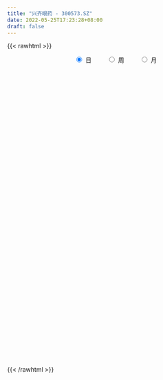 ```yaml
---
title: "兴齐眼药 - 300573.SZ"
date: 2022-05-25T17:23:28+08:00
draft: false
---
```

{{< rawhtml >}}
    <div style="text-align: center">
        <label style="padding: 1rem;"><input style="margin-right: .5rem" type="radio" name="period" value="D" checked onclick="period_change(this)">日</label>
        <label style="padding: 1rem;"><input style="margin-right: .5rem" type="radio" name="period" value="W" onclick="period_change(this)">周</label>
        <label style="padding: 1rem;"><input style="margin-right: .5rem" type="radio" name="period" value="M" onclick="period_change(this)">月</label>
    </div>
    <div id="chart" style="height: 700px;"></div> 
    <script type="text/javascript">
        const D_v = [24236.27,26849.07,19222.3,11832.6,17603.63,15606.09,10898.36,12046.9,22403.45,12842.04,9527.97,12902.16,11701.03,17456.08,10057.36,14083.51,9539.94,14080.31,7106.29,7892.66,10309.89,6923.53,17827.48,10835.24,10870.0,9688.7,13636.0,7462.3,13385.75,7041.08,16048.3,10685.61,77864.27,44869.13,51925.97,23667.52,33792.7,25889.49,15611.88,12376.87,14078.33,11403.47,15135.15,21618.21,17855.98,17865.87,14505.63,18005.35,18573.14,12986.64,15601.62,17447.87,45765.61,33731.65,18417.6,19199.4,24059.88,18354.71,13998.16,12947.06,18499.76,15564.07,19319.22,13930.59,11821.4,9734.16,10215.17,9558.36,8291.63,13686.0,16215.22,12902.04,33359.96,27867.78,57497.3,50341.79,24379.06,62101.17,63443.07,36025.0,32023.15,26478.81,20942.91,17211.67,20702.04,17719.44,19549.94,17263.64,26512.46,45394.05,39859.9,20315.63,25130.56,46871.95,28710.6,28407.5,19774.08,18819.84,37469.69,21418.06,21983.91,26332.9,18741.7,22214.67,13545.11,20740.0,14899.0,13966.18,13735.0,18413.6,13985.51,48710.38,36200.53,27305.65,24943.22,17514.12,16660.05,17025.17,16811.98,14836.22,14366.81,13163.7,11783.34,31603.06,19691.81,15048.67,16517.29,11153.9,20340.32,39379.02,45120.82,44462.03,36437.13,24155.04,16646.17,13270.24,11705.25,40406.78,21405.91,13694.14,14518.03,12812.0,26477.59,14776.96,12359.1,11607.81,11761.29,14373.13,16481.24,12880.01,9538.88,7948.09,6822.19,6610.0,9443.57,20409.26,28360.96,26746.87,15538.72,21953.87,16369.89,15560.55,21391.55,20605.93,14756.44,9783.27,11628.76,11406.44,10953.32,11229.33,13143.25,14769.16,18406.13,18853.75,10097.78,21590.04,16666.03,20007.81,12523.64,10404.41,8739.67,23518.27,14595.94,15841.53,12666.02,11252.46,7526.17,12376.09,9240.0,15121.18,21537.97,23407.02,16081.53,13313.6,14094.78,10900.59,10301.78,16177.13,12980.29,17124.26,15375.06,9359.01,9641.0,12229.13,15654.35,18919.6,11096.02,7005.95,6209.36,11324.12,7755.78,6767.0,7768.0,6495.22,10978.21,15329.02,9018.45,31840.67,15922.22,14375.0,10756.85,11790.03,9935.7,9258.47,11164.8,13774.57,7803.81,18424.37,18717.72,9058.08,10066.83,9981.14,40404.12,42437.09,36724.25,37002.39,30806.62,37658.83,35935.18,25843.54,22847.01,18220.86,24702.17,18083.62,11171.04,16094.6,20327.97,20214.71,18241.77,15333.5]
const D_histogram = [0.0,-0.3927849573,-0.7644677476,-1.0294750558,-0.8382334733,-0.7206399319,-0.6057003456,-0.3256802984,0.2952371754,0.5519738019,0.6203219403,1.1521176834,1.6284072649,1.3169670181,0.9980128248,1.2600838127,1.4355428538,1.3811147469,1.3251207506,1.061125208,0.7841864108,0.2865251313,-0.854708566,-1.3416027334,-1.4380341333,-0.9246576303,-0.0963980016,0.3356808547,0.0586770739,-0.0434446903,0.5509349694,0.7978990724,-0.8793081102,-2.1701313162,-3.4419645309,-4.1405136976,-4.8392956673,-4.9015063317,-4.7705540091,-4.4231165081,-3.8967044703,-3.3631548251,-2.8733687012,-2.408562362,-2.0284307218,-1.3948493706,-1.0037807285,-0.5499733812,-0.3986582313,-0.4236561174,-0.4515118438,-0.7541639519,-1.3003284077,-0.9557172162,-0.6577344855,-0.3059751052,0.1601293188,0.4312670328,0.590393625,0.5769504992,1.0050717471,1.2510526925,1.4572551819,1.6535974141,1.6348179608,1.5648016892,1.2755084889,1.1263759261,1.0379627898,0.7829476742,0.8572154206,0.8539898643,1.2555441136,1.0623386015,1.5431671721,1.462419329,1.1543667958,2.1049555202,2.7043580329,2.9495788383,3.0846220328,2.8622802505,2.4204301198,1.8548387403,1.3596148127,1.1548022466,0.9655516432,0.7848916997,0.8267664991,1.3671328481,2.0348856753,2.24835447,2.0014511949,2.486825082,2.6548460235,2.3237112095,2.1444682628,2.017877585,1.0041153562,0.2368986302,-0.4295958181,-0.6542386551,-0.8780449859,-1.0945942689,-1.3086516636,-1.6004361444,-1.8768311539,-2.1222800187,-2.027245707,-1.7395223238,-1.5889071364,-0.7443113129,0.133973131,0.6734711483,1.1431731704,1.3657189113,1.5794891577,1.4034295104,1.1887672913,1.0131577365,0.9395109048,0.9283135662,0.7092293575,1.2181506604,1.583418801,1.7277647635,1.8029166044,1.6129439041,1.1657759432,-0.2009179654,-1.7271395268,-2.7370713313,-2.9495412874,-2.8185902551,-2.7354908735,-2.6130948511,-2.6395258085,-1.763480143,-1.5402903152,-1.4190301309,-0.9373865988,-0.6256753605,-0.2611218748,-0.0161590222,0.2135454584,0.1572209915,0.2091401282,-0.0654389441,-0.5899021188,-0.7212575397,-0.6918219303,-0.5819297141,-0.5087190349,-0.4497290949,-0.4176167452,-0.0157601326,0.6044475462,1.2888287159,1.4130232515,1.0027438911,0.9801125306,0.5532245519,0.787016753,0.8999811755,0.9788455364,0.7246868937,0.7746404698,0.7379818233,0.6606266661,0.206054874,-0.5220054154,-1.2733690547,-1.9576222402,-2.5219492256,-2.8396802568,-3.2474749202,-3.5213927669,-3.4021791541,-3.1813363279,-2.8146218549,-2.5034823292,-2.3726145695,-2.2162700679,-1.6718538842,-1.3140706481,-0.9192134618,-0.5616959121,-0.1960762718,-0.0571531571,0.366916344,0.675067307,1.2522148797,1.4465154066,1.521561768,1.5335477906,1.4242893245,1.3343731284,1.239809237,0.8595369558,0.3283361695,0.3669112076,0.4869062222,0.3840501871,0.0321876561,-0.0770477199,0.2909662008,0.4694213073,0.5752460714,0.5440986195,0.5839540927,0.5961992512,0.4377689124,0.2159247094,0.0335200035,0.1028368928,0.0824678867,0.0207605284,0.4317790091,0.6071188611,0.5065039363,0.4062265059,0.5464444952,0.3937849509,0.3960082849,0.3982636339,0.3333660882,0.3123345969,0.0272606093,-0.1998146215,-0.4774019819,-0.7849921331,-0.785017616,0.0550706047,1.1320613184,1.8768312638,2.6746983001,2.9834586923,3.470844555,3.5279236027,3.3532353211,3.1747147421,2.9513954778,2.4187741261,2.019336234,1.5600847503,1.1188343189,1.0422312151,1.1514178669,0.7841360786,0.4624258551]
const D_fast = [0.0,-0.4909811966,-1.0537809239,-1.576156996,-1.5944737818,-1.6570402234,-1.6935257235,-1.4949257509,-0.8001989833,-0.4054689062,-0.1820402828,0.6377848812,1.5211762789,1.5389777867,1.4695267995,2.0466187406,2.5809634951,2.8718140749,3.1471002663,3.1483860256,3.0674938311,2.6414638345,1.2865529958,0.4642581449,0.0083182117,0.2905303072,1.0946904355,1.6106895054,1.3483549932,1.2353720563,1.9674854584,2.4139243295,0.5168901193,-1.3164659157,-3.4487902632,-5.1824678543,-7.0910737408,-8.3786609881,-9.4403471678,-10.1986887938,-10.6464528736,-10.9536919346,-11.1822479861,-11.3195822373,-11.4465582777,-11.1616892691,-11.0215658091,-10.705251807,-10.653601215,-10.7845131305,-10.9252468178,-11.4164399139,-12.2876864717,-12.1820045842,-12.0484554748,-11.7731898709,-11.2670531171,-10.8880986449,-10.5813736465,-10.4505791475,-9.7711899629,-9.2124458443,-8.6419295594,-8.0321879737,-7.6422629368,-7.321078786,-7.2914948641,-7.1590334454,-6.9879558843,-7.0472340813,-6.7586624798,-6.54839057,-5.8329502923,-5.760571154,-4.8939507904,-4.6090938013,-4.6285546355,-3.1517270311,-1.8762350102,-0.8936194951,0.0125792075,0.5058074878,0.6690648871,0.5671831926,0.4118629683,0.4957509638,0.5478882712,0.5634512526,0.8120176768,1.6941672378,2.8706414838,3.6461988961,3.8996584197,5.0067385773,5.8384710247,6.0882640131,6.445138132,6.8230168505,6.0602834607,5.3522913922,4.5783979894,4.1901954887,3.7468779114,3.2566800612,2.7154597505,2.0235662336,1.2779634357,0.5019445662,0.0901674512,-0.0569897466,-0.3036013432,0.3549166519,1.2666943786,1.9745601829,2.7300554976,3.2940309665,3.9026735022,4.0774712325,4.1600008362,4.2376807156,4.3989116101,4.619792663,4.5780157937,5.3914747617,6.1525976026,6.728884756,7.2547657479,7.4680290236,7.3123050485,5.8953816486,3.9373752055,2.2431755681,1.2933202903,0.7196237587,0.1188504219,-0.4120272684,-1.098339678,-0.6631640482,-0.8250467992,-1.0585441477,-0.8112472652,-0.6559548671,-0.3566818501,-0.1157587531,0.1673320922,0.1503128731,0.2545170419,-0.0364217665,-0.7083604709,-1.0200302766,-1.1635501498,-1.1991403621,-1.2531094417,-1.3065517754,-1.378843612,-0.9809270326,-0.2096074672,0.7969808814,1.27443123,1.1148378423,1.3372346145,1.0486527737,1.4791991631,1.8171588795,2.1407346244,2.0677477052,2.3113613987,2.4591982081,2.5469997174,2.1439416438,1.2853800005,0.2156740976,-0.9579846479,-2.1527989397,-3.1804500352,-4.4001134286,-5.554379467,-6.2857106428,-6.8602018985,-7.1971428892,-7.5118739459,-7.9741598285,-8.3718828439,-8.2454301312,-8.2161645572,-8.0511107364,-7.8340171647,-7.5174165924,-7.3927817669,-6.8769831797,-6.40006539,-5.5098640974,-4.9539347188,-4.4984979155,-4.1031249452,-3.8563110802,-3.6126339941,-3.3972455764,-3.5626336185,-4.0117503625,-3.8814475224,-3.6397259523,-3.6465694407,-3.9903850576,-4.1188823636,-3.6781268927,-3.3823164594,-3.1326801774,-3.0278029744,-2.841958978,-2.6806640067,-2.7296521175,-2.8975151431,-3.0715398481,-2.9765137356,-2.9762657701,-3.0327829963,-2.5138197633,-2.186700196,-2.1606891368,-2.1594099407,-1.8825808276,-1.9367941341,-1.8355687288,-1.7337474714,-1.7153034951,-1.6582513371,-1.9365101724,-2.2135390585,-2.6104769145,-3.1143150989,-3.3105949859,-2.456739114,-1.0967330706,0.1172446906,1.583786302,2.6384113673,3.9935083687,4.9325683171,5.5961888657,6.2113469723,6.7258765774,6.7979487572,6.9033449237,6.8341146276,6.6725727759,6.8565274759,7.2535685944,7.0823208257,6.8762170659]
const D_slow = [0.0,-0.0981962393,-0.2893131762,-0.5466819402,-0.7562403085,-0.9364002915,-1.0878253779,-1.1692454525,-1.0954361586,-0.9574427082,-0.8023622231,-0.5143328022,-0.107230986,0.2220107685,0.4715139747,0.7865349279,1.1454206413,1.4906993281,1.8219795157,2.0872608177,2.2833074204,2.3549387032,2.1412615617,1.8058608784,1.446352345,1.2151879375,1.1910884371,1.2750086507,1.2896779192,1.2788167466,1.416550489,1.6160252571,1.3961982295,0.8536654005,-0.0068257323,-1.0419541567,-2.2517780735,-3.4771546564,-4.6697931587,-5.7755722857,-6.7497484033,-7.5905371096,-8.3088792849,-8.9110198754,-9.4181275558,-9.7668398985,-10.0177850806,-10.1552784259,-10.2549429837,-10.3608570131,-10.473734974,-10.662275962,-10.9873580639,-11.226287368,-11.3907209894,-11.4672147657,-11.427182436,-11.3193656778,-11.1717672715,-11.0275296467,-10.7762617099,-10.4634985368,-10.0991847413,-9.6857853878,-9.2770808976,-8.8858804753,-8.5670033531,-8.2854093715,-8.0259186741,-7.8301817555,-7.6158779004,-7.4023804343,-7.0884944059,-6.8229097555,-6.4371179625,-6.0715131303,-5.7829214313,-5.2566825513,-4.580593043,-3.8431983335,-3.0720428253,-2.3564727627,-1.7513652327,-1.2876555476,-0.9477518445,-0.6590512828,-0.417663372,-0.2214404471,-0.0147488223,0.3270343897,0.8357558085,1.397844426,1.8982072248,2.5199134953,3.1836250011,3.7645528035,4.3006698692,4.8051392655,5.0561681045,5.1153927621,5.0079938075,4.8444341438,4.6249228973,4.3512743301,4.0241114142,3.6240023781,3.1547945896,2.6242245849,2.1174131582,1.6825325772,1.2853057931,1.0992279649,1.1327212476,1.3010890347,1.5868823273,1.9283120551,2.3231843445,2.6740417221,2.9712335449,3.2245229791,3.4594007053,3.6914790968,3.8687864362,4.1733241013,4.5691788016,5.0011199925,5.4518491435,5.8550851196,6.1465291054,6.096299614,5.6645147323,4.9802468995,4.2428615776,3.5382140138,2.8543412955,2.2010675827,1.5411861305,1.1003160948,0.715243516,0.3604859833,0.1261393336,-0.0302795066,-0.0955599753,-0.0995997308,-0.0462133662,-0.0069081183,0.0453769137,0.0290171777,-0.118458352,-0.298772737,-0.4717282195,-0.617210648,-0.7443904068,-0.8568226805,-0.9612268668,-0.9651669,-0.8140550134,-0.4918478344,-0.1385920216,0.1120939512,0.3571220839,0.4954282218,0.6921824101,0.917177704,1.1618890881,1.3430608115,1.5367209289,1.7212163848,1.8863730513,1.9378867698,1.807385416,1.4890431523,0.9996375923,0.3691502859,-0.3407697783,-1.1526385084,-2.0329867001,-2.8835314887,-3.6788655706,-4.3825210344,-5.0083916167,-5.601545259,-6.155612776,-6.5735762471,-6.9020939091,-7.1318972745,-7.2723212526,-7.3213403205,-7.3356286098,-7.2438995238,-7.075132697,-6.7620789771,-6.4004501254,-6.0200596835,-5.6366727358,-5.2806004047,-4.9470071226,-4.6370548133,-4.4221705744,-4.340086532,-4.2483587301,-4.1266321745,-4.0306196278,-4.0225727137,-4.0418346437,-3.9690930935,-3.8517377667,-3.7079262488,-3.5719015939,-3.4259130708,-3.276863258,-3.1674210299,-3.1134398525,-3.1050598516,-3.0793506284,-3.0587336568,-3.0535435247,-2.9455987724,-2.7938190571,-2.667193073,-2.5656364466,-2.4290253228,-2.330579085,-2.2315770138,-2.1320111053,-2.0486695833,-1.970585934,-1.9637707817,-2.0137244371,-2.1330749326,-2.3293229658,-2.5255773699,-2.5118097187,-2.2287943891,-1.7595865731,-1.0909119981,-0.345047325,0.5226638137,1.4046447144,2.2429535447,3.0366322302,3.7744810996,4.3791746312,4.8840086897,5.2740298772,5.553738457,5.8142962608,6.1021507275,6.2981847471,6.4137912109]
const D_data = [['2021-05-14', 139.9718, 153.8697, 139.6144, 154.8624],['2021-05-17', 151.8843, 147.7149, 142.9499, 153.4627],['2021-05-18', 146.8513, 145.4118, 140.7064, 148.7573],['2021-05-19', 144.6772, 144.2404, 142.255, 146.7818],['2021-05-20', 142.672, 148.9161, 141.987, 149.9982],['2021-05-21', 148.9591, 148.0839, 142.0364, 148.9591],['2021-05-24', 149.8543, 148.0043, 143.6775, 152.1818],['2021-05-25', 147.9943, 150.6103, 146.4725, 151.963],['2021-05-26', 151.2767, 157.1551, 149.536, 162.2974],['2021-05-27', 157.7021, 155.1658, 153.823, 158.7863],['2021-05-28', 155.1757, 154.0319, 152.5399, 158.846],['2021-05-31', 154.3402, 162.0886, 154.3004, 163.6203],['2021-06-01', 162.9042, 165.2018, 158.6471, 168.0664],['2021-06-02', 165.6096, 156.9661, 155.1956, 168.0963],['2021-06-03', 157.6624, 156.1405, 153.6738, 160.9348],['2021-06-04', 156.1803, 164.2668, 156.1803, 165.6096],['2021-06-07', 164.5951, 165.5897, 160.139, 166.7933],['2021-06-08', 164.0182, 164.3564, 163.123, 172.5722],['2021-06-09', 164.3663, 165.361, 162.5063, 168.2753],['2021-06-10', 164.1176, 163.123, 162.4964, 166.7933],['2021-06-11', 163.123, 162.5461, 157.2744, 164.1176],['2021-06-15', 162.0687, 158.4382, 158.2293, 163.1727],['2021-06-16', 159.4328, 146.015, 145.7763, 161.0939],['2021-06-17', 146.9599, 149.1979, 146.9599, 153.1367],['2021-06-18', 148.979, 151.6248, 147.8053, 158.9455],['2021-06-21', 150.66, 159.6417, 149.4465, 160.9348],['2021-06-22', 158.1497, 166.9922, 158.1497, 167.5989],['2021-06-23', 169.439, 165.719, 164.615, 171.0802],['2021-06-24', 166.5347, 157.5927, 156.797, 167.3801],['2021-06-25', 156.9064, 158.9455, 156.9064, 161.9095],['2021-06-28', 158.9753, 169.4092, 157.6524, 170.4834],['2021-06-29', 171.0902, 168.0963, 163.1329, 172.0749],['2021-06-30', 166.107, 140.2758, 134.477, 166.9325],['2021-07-01', 138.1473, 135.9988, 130.2995, 141.2406],['2021-07-02', 131.4035, 127.0867, 120.3529, 134.2781],['2021-07-05', 123.7149, 125.8036, 122.3422, 127.7034],['2021-07-06', 126.9176, 118.1647, 116.3246, 126.9176],['2021-07-07', 118.5526, 119.7561, 116.9512, 124.8289],['2021-07-08', 121.2282, 117.8961, 116.8418, 121.2282],['2021-07-09', 116.3743, 117.4684, 113.8877, 118.861],['2021-07-12', 117.7171, 117.8464, 114.1861, 119.2389],['2021-07-13', 118.3537, 116.8717, 115.2106, 118.3537],['2021-07-14', 115.9964, 115.4593, 113.9474, 116.9114],['2021-07-15', 115.3697, 114.385, 111.2021, 116.8617],['2021-07-16', 116.2848, 112.525, 110.7048, 116.2848],['2021-07-19', 111.8586, 115.7079, 111.2419, 118.3437],['2021-07-20', 115.7278, 113.0721, 112.167, 117.926],['2021-07-21', 113.9673, 114.0866, 112.7637, 117.0507],['2021-07-22', 113.828, 110.0981, 108.9841, 114.8426],['2021-07-23', 109.7201, 106.4278, 106.1394, 110.7446],['2021-07-26', 107.9198, 104.4087, 101.5341, 107.9198],['2021-07-27', 104.2993, 98.0727, 97.9832, 104.6374],['2021-07-28', 99.1668, 90.3443, 87.4498, 99.1668],['2021-07-29', 92.2242, 98.4706, 91.9059, 100.1217],['2021-07-30', 97.4759, 97.3665, 93.6963, 98.3612],['2021-08-02', 97.4859, 97.7843, 92.4132, 98.4706],['2021-08-03', 98.3612, 99.7437, 96.6404, 103.2748],['2021-08-04', 99.4652, 97.9136, 95.4866, 100.3604],['2021-08-05', 98.9679, 96.4813, 95.1982, 98.9679],['2021-08-06', 95.4866, 93.5968, 92.5027, 97.0482],['2021-08-09', 94.3328, 99.3359, 93.6764, 100.4599],['2021-08-10', 100.4201, 98.2717, 95.795, 100.4201],['2021-08-11', 100.4002, 98.6198, 95.8149, 102.0712],['2021-08-12', 98.4407, 99.4255, 97.1079, 100.9473],['2021-08-13', 98.9281, 97.1775, 96.5907, 99.4255],['2021-08-16', 97.4461, 96.2824, 95.7452, 98.8883],['2021-08-17', 95.984, 92.4529, 92.0053, 96.6603],['2021-08-18', 93.3282, 92.7812, 91.1102, 94.2831],['2021-08-19', 92.7812, 92.6021, 91.5279, 94.4422],['2021-08-20', 92.3336, 89.1805, 88.5837, 92.9901],['2021-08-23', 89.7375, 92.3734, 88.4047, 93.2984],['2021-08-24', 91.508, 91.2096, 89.5784, 92.2739],['2021-08-25', 92.1744, 97.1775, 89.3198, 100.4599],['2021-08-26', 98.3313, 90.2249, 89.6182, 98.3413],['2021-08-27', 98.4706, 99.5548, 98.1722, 106.4179],['2021-08-30', 97.9932, 93.9151, 91.7865, 103.2151],['2021-08-31', 92.4828, 90.215, 89.7176, 93.6565],['2021-09-01', 89.8271, 108.258, 88.1461, 108.258],['2021-09-02', 110.2075, 109.2924, 103.4439, 114.0667],['2021-09-03', 107.4225, 108.815, 104.4584, 115.4791],['2021-09-06', 107.7706, 110.3965, 106.4278, 114.763],['2021-09-07', 110.3965, 107.6811, 105.9305, 111.4011],['2021-09-08', 107.4225, 104.9557, 103.4637, 107.5219],['2021-09-09', 104.5181, 102.1707, 101.4545, 105.4033],['2021-09-10', 100.8578, 101.3053, 99.7636, 105.9305],['2021-09-13', 100.8379, 103.9412, 100.062, 105.8012],['2021-09-14', 103.5135, 103.8417, 103.3941, 108.8846],['2021-09-15', 102.7774, 103.603, 100.7881, 107.3031],['2021-09-16', 103.2648, 106.6466, 102.4393, 107.9198],['2021-09-17', 106.6566, 115.3797, 102.4492, 118.3636],['2021-09-22', 113.1914, 121.7057, 113.1914, 121.7057],['2021-09-23', 119.3583, 120.2833, 117.369, 121.825],['2021-09-24', 121.1487, 116.3644, 113.7882, 122.8197],['2021-09-27', 117.4585, 128.3102, 115.6383, 134.0593],['2021-09-28', 127.3155, 128.5787, 124.3017, 131.324],['2021-09-29', 128.561, 124.3753, 124.3753, 132.8364],['2021-09-30', 127.5644, 127.2654, 124.7141, 131.5907],['2021-10-08', 127.5644, 129.4181, 125.5912, 132.8663],['2021-10-11', 127.8335, 117.1201, 116.4025, 129.1889],['2021-10-12', 117.0702, 116.6018, 114.0904, 119.1531],['2021-10-13', 114.8678, 114.6186, 109.6257, 118.0668],['2021-10-14', 115.5754, 118.007, 115.087, 122.3921],['2021-10-15', 116.8012, 116.861, 113.4426, 119.2827],['2021-10-18', 116.0039, 115.6053, 110.7319, 116.4424],['2021-10-19', 114.1502, 114.1004, 112.9643, 116.1932],['2021-10-20', 113.7117, 111.1305, 108.2005, 114.509],['2021-10-21', 110.7319, 108.8683, 107.762, 111.6189],['2021-10-22', 111.0209, 106.6458, 106.4465, 111.0209],['2021-10-25', 107.2239, 109.1772, 106.7355, 111.6089],['2021-10-26', 109.1672, 111.3896, 108.1806, 114.4691],['2021-10-27', 111.4893, 109.7353, 106.5362, 112.5856],['2021-10-28', 116.1035, 120.369, 111.6189, 122.7907],['2021-10-29', 121.3855, 125.3819, 116.6018, 126.4682],['2021-11-01', 125.3819, 125.4815, 121.5848, 129.3583],['2021-11-02', 125.2224, 128.282, 122.7409, 133.0756],['2021-11-03', 127.2854, 128.3218, 126.9665, 131.8498],['2021-11-04', 128.0428, 130.8831, 127.2256, 134.0423],['2021-11-05', 133.544, 127.6541, 126.2389, 133.544],['2021-11-08', 127.0661, 127.5544, 124.5946, 128.5311],['2021-11-09', 127.1359, 128.3119, 126.4682, 132.4079],['2021-11-10', 128.561, 130.1755, 126.6675, 132.1089],['2021-11-11', 131.5508, 131.9893, 128.0428, 133.1454],['2021-11-12', 132.3381, 129.9562, 126.5678, 132.4278],['2021-11-15', 127.5644, 141.2178, 126.5977, 146.7688],['2021-11-16', 141.5168, 143.5399, 139.0751, 146.4898],['2021-11-17', 144.0581, 144.1677, 139.5236, 145.5032],['2021-11-18', 144.2773, 146.0613, 142.045, 149.2902],['2021-11-19', 146.5197, 144.6062, 142.8522, 146.8486],['2021-11-22', 144.5963, 141.6264, 138.7263, 148.5727],['2021-11-23', 141.0185, 126.4383, 125.6908, 141.5068],['2021-11-24', 126.3286, 116.6517, 114.6087, 127.5644],['2021-11-25', 116.9905, 115.2066, 110.7718, 117.1001],['2021-11-26', 113.6121, 120.2594, 112.9742, 122.3622],['2021-11-29', 118.4954, 122.5814, 117.14, 124.2457],['2021-11-30', 122.5316, 120.7876, 119.9903, 124.0265],['2021-12-01', 121.5848, 120.0501, 117.3692, 122.133],['2021-12-02', 120.0501, 116.6018, 116.2032, 120.0501],['2021-12-03', 121.5848, 128.6407, 119.8906, 130.8632],['2021-12-06', 128.8401, 122.2426, 122.1828, 132.3979],['2021-12-07', 122.2426, 120.7876, 118.7944, 123.4485],['2021-12-08', 121.9934, 126.0297, 121.5948, 127.0661],['2021-12-09', 126.0297, 125.4317, 123.2193, 127.7837],['2021-12-10', 126.8469, 127.5644, 125.5712, 133.8928],['2021-12-13', 127.5644, 127.5943, 123.877, 129.3384],['2021-12-14', 126.5379, 128.7603, 126.5379, 131.501],['2021-12-15', 130.3051, 125.7905, 124.754, 130.3051],['2021-12-16', 125.7905, 127.2854, 125.2025, 129.438],['2021-12-17', 126.528, 122.6512, 119.6714, 126.5678],['2021-12-20', 123.01, 117.0802, 117.0404, 123.0199],['2021-12-21', 119.0933, 119.6714, 116.8809, 120.5683],['2021-12-22', 120.0999, 120.7876, 117.9971, 122.9701],['2021-12-23', 120.6779, 121.5848, 119.9903, 122.4818],['2021-12-24', 122.0831, 121.0865, 118.9538, 122.2526],['2021-12-27', 119.6913, 120.7676, 119.1432, 122.4419],['2021-12-28', 120.947, 120.1996, 118.4157, 121.5848],['2021-12-29', 119.5019, 125.7008, 119.0933, 127.9431],['2021-12-30', 125.5712, 131.3216, 122.5814, 132.1488],['2021-12-31', 132.5474, 136.3345, 130.0559, 136.5039],['2022-01-04', 135.5372, 132.5474, 129.6872, 136.9524],['2022-01-05', 130.8233, 126.0396, 125.8204, 133.1454],['2022-01-06', 125.5812, 130.5542, 124.4351, 132.0491],['2022-01-07', 130.1556, 124.9434, 123.7175, 132.0491],['2022-01-10', 123.578, 133.3247, 123.578, 136.5338],['2022-01-11', 134.9392, 133.544, 132.5474, 137.0321],['2022-01-12', 134.1021, 134.5406, 132.378, 136.8627],['2022-01-13', 134.2316, 130.7535, 129.8566, 135.298],['2022-01-14', 130.7535, 134.8196, 127.6641, 135.587],['2022-01-17', 135.4276, 134.6104, 131.8896, 136.8826],['2022-01-18', 134.0024, 134.6104, 132.5673, 136.0056],['2022-01-19', 133.534, 129.0593, 127.9132, 133.544],['2022-01-20', 128.6208, 122.5615, 122.3821, 130.4246],['2022-01-21', 122.5814, 117.7679, 116.9307, 123.5581],['2022-01-24', 117.1101, 113.5921, 111.4195, 119.1432],['2022-01-25', 113.5921, 110.0044, 108.4298, 113.6121],['2022-01-26', 111.0907, 108.5493, 107.4332, 112.1371],['2022-01-27', 108.6291, 102.8986, 101.9718, 110.4628],['2022-01-28', 103.7557, 99.7793, 99.2511, 104.4434],['2022-02-07', 101.6629, 101.1546, 98.8923, 102.2807],['2022-02-08', 102.0017, 100.2377, 98.2545, 102.6196],['2022-02-09', 100.2477, 100.6762, 98.7827, 101.4934],['2022-02-10', 100.6762, 99.0119, 97.9655, 101.045],['2022-02-11', 98.6631, 95.2348, 94.1784, 98.693],['2022-02-14', 94.7564, 93.6502, 92.843, 96.0221],['2022-02-15', 93.6801, 97.9456, 92.9526, 98.1648],['2022-02-16', 99.1614, 95.8926, 95.2946, 99.56],['2022-02-17', 95.2647, 96.5005, 95.2647, 98.1548],['2022-02-18', 95.6633, 96.4507, 95.175, 96.9689],['2022-02-21', 95.484, 97.1682, 94.7066, 99.0717],['2022-02-22', 95.763, 94.5472, 93.6801, 95.763],['2022-02-23', 94.7664, 98.7329, 94.7664, 99.6198],['2022-02-24', 98.1648, 98.6631, 97.1682, 102.8189],['2022-02-25', 99.3807, 104.2241, 99.3807, 104.543],['2022-02-28', 103.7756, 101.6629, 100.3274, 104.3038],['2022-03-01', 102.6495, 101.2044, 100.6563, 102.6495],['2022-03-02', 101.4536, 101.045, 96.6699, 102.9584],['2022-03-03', 101.5732, 99.6697, 98.4439, 101.5732],['2022-03-04', 98.6631, 99.7494, 98.3143, 100.6463],['2022-03-07', 99.3508, 99.5401, 97.1383, 101.5134],['2022-03-08', 100.6563, 94.8661, 94.6767, 100.6563],['2022-03-09', 95.0654, 90.3515, 86.5345, 95.6733],['2022-03-10', 92.4443, 95.8228, 92.4344, 97.7064],['2022-03-11', 94.2581, 97.0187, 93.6901, 97.3177],['2022-03-14', 96.6699, 94.0389, 94.0289, 97.5569],['2022-03-15', 93.6702, 89.2752, 89.2453, 94.2781],['2022-03-16', 91.4278, 90.4711, 84.94, 91.5773],['2022-03-17', 90.6006, 96.6699, 90.6006, 100.6463],['2022-03-18', 96.6799, 95.5238, 95.0554, 98.9621],['2022-03-21', 96.2214, 95.2647, 93.8595, 96.4008],['2022-03-22', 95.4042, 93.6801, 92.5839, 95.4042],['2022-03-23', 93.9093, 94.5472, 90.6903, 95.6235],['2022-03-24', 94.1684, 94.3379, 92.0656, 95.175],['2022-03-25', 94.4674, 91.7567, 91.7168, 95.6633],['2022-03-28', 91.4378, 89.7436, 89.2951, 92.1553],['2022-03-29', 89.5941, 88.7968, 88.2487, 90.3913],['2022-03-30', 90.1621, 91.2584, 88.2985, 91.677],['2022-03-31', 90.6903, 89.903, 87.6208, 91.4876],['2022-04-01', 89.893, 88.7669, 87.3119, 89.893],['2022-04-06', 88.5775, 95.3943, 87.5012, 97.3476],['2022-04-07', 95.3943, 94.0389, 93.0423, 96.3012],['2022-04-08', 94.2781, 90.8398, 90.7003, 94.5571],['2022-04-11', 90.5907, 90.2917, 89.4944, 92.5639],['2022-04-12', 89.3649, 93.4409, 88.7968, 93.5605],['2022-04-13', 92.1254, 89.7735, 89.7735, 92.9825],['2022-04-14', 90.6903, 91.2982, 90.2917, 93.5605],['2022-04-15', 91.3381, 91.3182, 90.202, 93.5306],['2022-04-18', 91.3481, 90.3017, 89.3947, 92.6038],['2022-04-19', 90.3017, 90.5907, 89.1855, 90.6903],['2022-04-20', 89.1356, 86.3053, 86.2056, 89.6937],['2022-04-21', 86.3153, 85.2888, 82.0797, 87.551],['2022-04-22', 85.6974, 82.7175, 81.9402, 86.0063],['2022-04-25', 81.422, 79.9271, 78.2329, 81.6014],['2022-04-26', 79.2295, 81.9701, 78.7312, 84.4417],['2022-04-27', 88.6872, 94.1286, 86.7039, 94.6767],['2022-04-28', 92.7035, 102.4402, 91.9062, 104.4135],['2022-04-29', 102.6495, 104.1444, 101.6529, 108.1308],['2022-05-05', 103.1478, 110.6223, 100.9852, 114.2399],['2022-05-06', 108.6291, 109.6655, 106.8352, 113.1935],['2022-05-09', 107.7122, 116.6716, 107.6624, 119.0933],['2022-05-10', 115.107, 115.7049, 110.9412, 117.5885],['2022-05-11', 114.6087, 115.5056, 112.8247, 119.482],['2022-05-12', 114.6087, 117.4988, 114.1702, 119.0933],['2022-05-13', 118.5751, 118.7944, 116.1833, 123.1694],['2022-05-16', 118.7944, 115.6053, 115.4059, 122.5715],['2022-05-17', 115.4059, 117.1898, 113.7217, 118.9638],['2022-05-18', 117.5984, 116.273, 115.9541, 118.595],['2022-05-19', 114.5788, 115.9042, 113.8114, 118.615],['2022-05-20', 117.0, 120.75, 116.38, 122.51],['2022-05-23', 120.35, 124.9, 119.88, 125.6],['2022-05-24', 123.75, 119.89, 118.81, 125.93],['2022-05-25', 119.01, 120.0, 118.29, 122.9]]
const W_v = [51944.4,42880.24,38494.1,32677.05,26693.89,33196.5,30413.33,79213.35,62953.31,41352.59,40560.91,63744.93,71300.8,42126.18,62145.16,37989.66,46213.92,46741.16,22856.29,26285.88,25519.27,35395.0,30172.32,32936.37,14106.0,32209.01,47897.05,127734.0,43854.0,27592.2,11445.68,7652.02,24941.0,32711.46,27522.2,80506.0,62213.69,48143.78,73988.0,41313.79,37022.48,19844.0,42706.86,39042.5,48136.3,133800.16,39347.53,23295.48,29723.08,18978.65,19024.66,26944.0,19740.9,23230.46,65024.09,21395.62,11664.0,14633.19,45944.14,18623.89,19058.96,14115.15,10171.92,17473.1,17061.24,17779.0,19177.34,22007.23,50056.45,41269.21,33757.73,40444.23,31977.46,16553.57,22813.25,9739.93,18269.61,16560.0,20352.02,27325.74,17749.6,34172.4,49807.46,52967.81,50389.33,54313.21,48000.76,43786.91,185958.6,74191.93,217081.73,109343.29,192337.28,242134.15,141356.18,146614.5,91146.93,88543.84,130239.28,106606.05,128757.04,216305.18,163779.29,115149.61,134620.25,92472.82,121537.99,98531.88,107648.08,104842.21,65146.95,95652.22,85018.07,12764.6,64586.8,100688.24,71284.47,58074.26,116180.66,59839.58,64517.82,88172.64,41900.24,56206.67,71329.89,95893.86,82285.24,69893.96,104564.03,67533.56,92417.67,59552.71,111000.32,134585.2,202743.26,141529.21,94194.05,79325.23,83732.13,106960.54,70181.76,39306.25,39025.14,33853.51,100403.72,61542.66,60234.48,91506.93,71242.39,86254.03,56877.46,81341.14,107595.68,102193.93,69474.12,66420.2,58434.23,94973.65,66973.63,148315.28,116701.58,85405.73,88069.31,77914.43,26725.44,12292.12,83212.6,54613.55,76859.27,64680.95,68327.06,61102.24,69566.62,79965.43,58377.69,82554.53,115557.52,109605.42,94678.82,69671.76,91429.53,200539.74,95291.97,67301.09,55972.46,130940.32,80010.73,73120.38,49391.11,46867.68,78066.32,68450.83,72542.29,134779.76,126338.41,55755.2,79415.72,91113.69,67718.72,66200.14,48929.09,46456.25,51213.83,201393.28,111338.46,80091.14,81936.63,130964.35,88559.21,79135.04,51485.32,147842.3,236290.09,117358.58,126439.53,85306.09,123764.13,18819.84,125946.26,85364.96,131045.02,103448.21,70962.05,94014.73,185739.32,106183.48,88907.67,64878.29,53670.41,91570.66,69423.03,78165.95,61501.5,85613.73,75193.8,61882.12,81682.26,64692.28,71015.75,67540.1,39062.21,49588.9,62137.89,52905.85,67778.55,139613.43,67809.01,140505.42,90379.4,53789.98]
const W_histogram = [0.0,-0.2644986895,-0.3212161164,-0.3927347646,-0.472625999,-0.4236646678,-0.3204437135,-0.0279419431,0.1208447862,0.1627739065,0.227884825,0.3291073297,0.4363265554,0.400666988,0.4077211184,0.2485591823,0.2276316554,-0.034065868,-0.2299816027,-0.3253324702,-0.4944352675,-0.6810933491,-0.8468873259,-0.8464586757,-0.8102651885,-0.7025404305,-0.5708303266,-0.4247059366,-0.5749759085,-0.7350383917,-0.7729248409,-0.6962605835,-0.5595602532,-0.3052417515,-0.1871244729,-0.1122138252,0.1671892337,0.3512504203,0.4426974243,0.3196831663,0.2969975639,0.2698701419,0.3104673015,0.3688961601,0.4489121579,0.3652394564,0.2939939693,0.1756622971,0.0103144772,-0.0247057193,-0.106513684,-0.1136051573,-0.1242509459,-0.0859055837,-0.152806196,-0.1678265182,-0.2058486096,-0.2085811964,-0.1866873571,-0.1532329566,-0.1107908954,-0.0476805035,0.0062946918,-0.0597763881,-0.0759432276,-0.0327262569,0.0700838391,0.1744661137,0.3363141222,0.4021189591,0.4531119387,0.4841910465,0.5183139715,0.5041431265,0.4404064687,0.3913873905,0.3476099895,0.3356984152,0.2932349778,0.1897264391,0.1688297911,0.1890892983,0.2254638703,0.2732963655,0.3125888838,0.370827931,0.3860410396,0.4185768246,0.7490235754,1.8775881989,4.0299391256,4.8471935803,5.4577180616,5.3166935427,4.1091338565,3.1297012767,2.1781246566,1.3277850199,1.3031798496,0.638768223,0.9547899268,1.4950775605,1.5568672741,1.1872692757,1.3430662945,1.0960581442,1.5779072197,1.6934404003,1.6118581971,1.3408838615,0.8914623224,0.2877949762,-0.3688999324,-0.9855941499,-0.9736566839,-0.4199181741,-0.4242650899,-0.6056979269,-0.9739423312,-1.2244614189,-1.3061607631,-1.4709819872,-1.8309736885,-1.9712701155,-2.2708702728,-2.907663027,-2.7208689271,-2.5828420307,-1.8172448951,-1.9138974994,-2.2168839411,-2.4428192902,-1.773310804,-1.8495425563,0.3554863348,0.6392058836,0.5966393364,0.6915718543,1.2851154792,1.3305625469,0.8941516128,0.6316190817,0.1106459581,-0.3237307601,0.3215579503,0.8821934289,0.9121885699,1.7107996204,3.93496354,4.6128152211,4.4857509604,4.309920074,5.3889709387,6.497065543,8.471618465,8.3298019322,8.0023096804,5.3767889143,2.9231627289,-0.2789214639,-2.53675835,-4.1248666523,-5.7029347995,-6.2020916192,-6.4801154167,-6.0947832168,-5.4463275026,-5.8145062898,-5.1401794804,-4.1838704443,-4.3223500693,-4.7567692964,-5.8258054556,-5.5324138525,-5.4128888211,-5.2385241182,-5.1422871747,-5.5755214478,-4.7581379998,-4.3583796413,-3.9849646725,-3.7937646592,-4.3472387164,-3.5901510126,-2.1882103901,-0.8281703288,-0.3550695392,-0.6810838455,-0.99390257,-0.9104484324,0.1368713241,1.5512799001,2.3401284719,4.3525689599,5.750100449,6.1665044183,7.3448241398,7.3517949249,7.3562889453,7.6158084661,7.2412321582,5.8851877479,5.1358125239,2.2939195651,-0.2964378007,-2.2943298781,-3.8845469653,-5.3161877281,-6.2235727315,-6.2715276229,-6.5028621816,-5.6497738378,-4.2199328099,-3.5641467625,-2.0423305203,-0.8881786414,0.6098852272,1.6852893647,1.4968179224,0.6720967727,1.337892364,1.8492759047,2.2347626676,3.304052571,2.2496678153,2.0029809519,1.6673480768,1.0448977767,0.4866176584,1.0696622696,0.6350198432,0.9410776348,-0.0252726577,-1.7982191752,-3.1217142347,-3.7193917409,-3.4038480469,-3.3063433885,-3.2317788978,-3.0892699067,-3.0496106007,-3.0199383415,-2.6681085018,-2.2284761393,-2.3311849151,-0.8468339218,0.5413023652,2.0253723703,3.029374888,3.5002793049]
const W_fast = [0.0,-0.3306233618,-0.4676448178,-0.6373471572,-0.8353948914,-0.8923497271,-0.8692397013,-0.5837234166,-0.4047254908,-0.3221028938,-0.2000207691,-0.0165214319,0.1997794327,0.2642866122,0.3732710223,0.2762488817,0.3122292687,0.0420152782,-0.2113958571,-0.3880798422,-0.6807914563,-1.0377228752,-1.4152386835,-1.6264247022,-1.7927975122,-1.8607078618,-1.8717053395,-1.8317574336,-2.1257713827,-2.4695934639,-2.7007111233,-2.7981120117,-2.8013017447,-2.6232936809,-2.5519575205,-2.5051003291,-2.1838999618,-1.9120261701,-1.70990481,-1.7529982765,-1.7014344878,-1.6610943744,-1.5428803894,-1.3922274908,-1.1999834536,-1.192346291,-1.1900932857,-1.2645093836,-1.4272785842,-1.4684752105,-1.5769115963,-1.6124043589,-1.6541128839,-1.6372439177,-1.742346079,-1.7993230307,-1.8888072745,-1.9436851605,-1.9684631604,-1.973316999,-1.9585726618,-1.9073823957,-1.8518335274,-1.9328487044,-1.9680013507,-1.9329659442,-1.8126348885,-1.6646360855,-1.4187095465,-1.2523749698,-1.0881040056,-0.935977136,-0.7722757182,-0.6604107815,-0.6140458222,-0.5652180527,-0.5220929564,-0.4500799269,-0.4192346198,-0.4753115488,-0.454000749,-0.3864689172,-0.2937283776,-0.177571791,-0.0601320517,0.0908139782,0.2025373466,0.3397173379,0.8574199824,2.4553816557,5.6152173638,7.6442702136,9.6192242102,10.807373077,10.627096855,10.4300895943,10.0230441383,9.5046507567,9.8058405488,9.3011209779,9.8558401634,10.7698971872,11.2209037194,11.1481230398,11.6396866323,11.6666930181,12.5430188984,13.0819121791,13.4032945252,13.467541155,13.2409851965,12.7092665943,11.9603467026,11.0972539476,10.8657772427,11.314536209,11.2041230207,10.871265702,10.2595357149,9.7029012725,9.2946617375,8.7620950166,7.9443598931,7.3112459372,6.4439282118,5.0802197009,4.5867965689,4.0791129576,4.3903988695,3.8152718903,2.9580644634,2.1214242917,2.3476050769,1.8089876856,4.1028881603,4.54640918,4.6530024669,4.9208279485,5.8356504431,6.2137381476,6.0008651167,5.896237356,5.4029257219,4.8876163136,5.6132945116,6.3944783475,6.6525206309,7.8788315865,11.0867363912,12.9177918776,13.9121653569,14.8138144891,17.2401080885,19.9724690784,24.0649266167,26.005560567,27.6786457353,26.3973221977,24.6744866946,21.4026721358,18.5106456622,15.8913206968,12.8875188498,10.8378391252,8.9397864735,7.8014228692,7.0882967078,5.2664913481,4.6557732875,4.5661147125,3.3470475701,1.723436019,-0.8020515042,-1.8917633641,-3.125460538,-4.2607268647,-5.4500617148,-7.2771763499,-7.6493274019,-8.3391639537,-8.961990153,-9.7192313045,-11.3595150408,-11.4999650902,-10.6450770651,-9.4920795861,-9.1077461813,-9.604031449,-10.165325816,-10.3094837865,-9.2279461989,-7.425717648,-6.0518369582,-2.9512542303,-0.1161976288,1.841832445,4.8563582015,6.7012777178,8.5448439746,10.7083156119,12.1440473436,12.2592998702,12.7938777771,10.5254647096,7.8609978936,5.2895233467,2.7281695182,-0.0325181766,-2.4957963629,-4.11163316,-5.9686832641,-6.5280383798,-6.1531805543,-6.3884311976,-5.3771975854,-4.4450903669,-2.7945551915,-1.2978287129,-1.1120956745,-1.768792631,-0.7685239488,0.2051785681,1.1493559979,3.0446590441,2.5526912422,2.8067496168,2.8879537608,2.5267279049,2.0901022012,2.9405623798,2.6646749142,3.2060021145,2.2333336576,0.0108323463,-2.0930912719,-3.6206167133,-4.1560350311,-4.8851162198,-5.6184964535,-6.2483049392,-6.9710482833,-7.6963606095,-8.0115578952,-8.1290445675,-8.8145495721,-7.5419070592,-6.0184451809,-4.0280320833,-2.2666858435,-0.9207116004]
const W_slow = [0.0,-0.0661246724,-0.1464287015,-0.2446123926,-0.3627688924,-0.4686850593,-0.5487959877,-0.5557814735,-0.5255702769,-0.4848768003,-0.4279055941,-0.3456287616,-0.2365471228,-0.1363803758,-0.0344500962,0.0276896994,0.0845976133,0.0760811463,0.0185857456,-0.062747372,-0.1863561888,-0.3566295261,-0.5683513576,-0.7799660265,-0.9825323236,-1.1581674313,-1.3008750129,-1.4070514971,-1.5507954742,-1.7345550721,-1.9277862824,-2.1018514282,-2.2417414915,-2.3180519294,-2.3648330476,-2.3928865039,-2.3510891955,-2.2632765904,-2.1526022343,-2.0726814428,-1.9984320518,-1.9309645163,-1.8533476909,-1.7611236509,-1.6488956114,-1.5575857473,-1.484087255,-1.4401716807,-1.4375930614,-1.4437694913,-1.4703979123,-1.4987992016,-1.5298619381,-1.551338334,-1.589539883,-1.6314965125,-1.6829586649,-1.735103964,-1.7817758033,-1.8200840425,-1.8477817663,-1.8597018922,-1.8581282192,-1.8730723163,-1.8920581232,-1.9002396874,-1.8827187276,-1.8391021992,-1.7550236686,-1.6544939289,-1.5412159442,-1.4201681826,-1.2905896897,-1.1645539081,-1.0544522909,-0.9566054433,-0.8697029459,-0.7857783421,-0.7124695976,-0.6650379879,-0.6228305401,-0.5755582155,-0.5191922479,-0.4508681565,-0.3727209356,-0.2800139528,-0.1835036929,-0.0788594868,0.1083964071,0.5777934568,1.5852782382,2.7970766333,4.1615061487,5.4906795343,6.5179629985,7.3003883176,7.8449194818,8.1768657367,8.5026606992,8.6623527549,8.9010502366,9.2748196267,9.6640364453,9.9608537642,10.2966203378,10.5706348739,10.9651116788,11.3884717788,11.7914363281,12.1266572935,12.3495228741,12.4214716181,12.329246635,12.0828480975,11.8394339266,11.7344543831,11.6283881106,11.4769636289,11.2334780461,10.9273626913,10.6008225006,10.2330770038,9.7753335816,9.2825160528,8.7147984846,7.9878827278,7.307665496,6.6619549884,6.2076437646,5.7291693897,5.1749484045,4.5642435819,4.1209158809,3.6585302418,3.7474018255,3.9072032964,4.0563631305,4.2292560941,4.5505349639,4.8831756007,5.1067135039,5.2646182743,5.2922797638,5.2113470738,5.2917365613,5.5122849186,5.740332061,6.1680319661,7.1517728511,8.3049766564,9.4264143965,10.503894415,11.8511371497,13.4754035354,15.5933081517,17.6757586348,19.6763360549,21.0205332834,21.7513239657,21.6815935997,21.0474040122,20.0161873491,18.5904536492,17.0399307444,15.4199018903,13.896206086,12.5346242104,11.0809976379,9.7959527678,8.7499851568,7.6693976394,6.4802053154,5.0237539514,3.6406504883,2.2874282831,0.9777972535,-0.3077745402,-1.7016549021,-2.8911894021,-3.9807843124,-4.9770254805,-5.9254666453,-7.0122763244,-7.9098140776,-8.4568666751,-8.6639092573,-8.7526766421,-8.9229476035,-9.171423246,-9.3990353541,-9.3648175231,-8.976997548,-8.3919654301,-7.3038231901,-5.8662980778,-4.3246719733,-2.4884659383,-0.6505172071,1.1885550292,3.0925071458,4.9028151853,6.3741121223,7.6580652533,8.2315451445,8.1574356943,7.5838532248,6.6127164835,5.2836695515,3.7277763686,2.1598944629,0.5341789175,-0.878264542,-1.9332477444,-2.8242844351,-3.3348670651,-3.5569117255,-3.4044404187,-2.9831180775,-2.6089135969,-2.4408894037,-2.1064163127,-1.6440973366,-1.0854066697,-0.2593935269,0.3030234269,0.8037686649,1.2206056841,1.4818301282,1.6034845428,1.8709001102,2.029655071,2.2649244797,2.2586063153,1.8090515215,1.0286229628,0.0987750276,-0.7521869841,-1.5787728313,-2.3867175557,-3.1590350324,-3.9214376826,-4.676422268,-5.3434493934,-5.9005684282,-6.483364657,-6.6950731374,-6.5597475461,-6.0534044536,-5.2960607316,-4.4209909053]
const W_data = [['2017-07-14', 35.166, 31.7917, 31.7917, 35.5073],['2017-07-21', 31.3041, 27.6471, 27.3643, 31.7137],['2017-07-28', 27.5983, 29.1294, 26.7012, 29.734],['2017-08-04', 28.9636, 28.281, 28.1347, 30.2021],['2017-08-11', 28.32, 27.374, 27.3448, 28.6223],['2017-08-18', 27.3643, 28.4858, 27.3643, 29.3732],['2017-08-25', 28.476, 29.2074, 28.3395, 29.3927],['2017-09-01', 29.4512, 32.4354, 29.4415, 32.6597],['2017-09-08', 32.2598, 31.7917, 31.2359, 33.3911],['2017-09-15', 31.7722, 31.0116, 30.68, 32.5914],['2017-09-22', 30.9238, 31.6845, 30.4362, 32.3574],['2017-09-29', 31.4017, 32.7572, 29.2562, 33.079],['2017-10-13', 33.3521, 33.6641, 32.2598, 34.6003],['2017-10-20', 33.3131, 32.3769, 30.7775, 33.5471],['2017-10-27', 32.3281, 33.1473, 31.4017, 33.6056],['2017-11-03', 33.1083, 30.914, 30.6995, 33.1083],['2017-11-10', 31.1871, 32.3574, 30.914, 33.0498],['2017-11-17', 32.0745, 28.6613, 28.2322, 33.001],['2017-11-24', 28.2907, 28.1445, 27.6959, 30.0364],['2017-12-01', 28.1737, 28.3883, 26.7207, 28.4273],['2017-12-08', 28.3883, 26.3988, 24.8873, 28.3883],['2017-12-15', 26.3501, 24.702, 24.3802, 26.3988],['2017-12-22', 24.702, 23.3269, 22.9954, 24.7312],['2017-12-29', 23.4732, 24.1851, 22.6053, 24.3607],['2018-01-05', 24.1851, 23.9413, 23.795, 24.3509],['2018-01-12', 23.9901, 24.4679, 23.5317, 24.897],['2018-01-19', 24.2046, 24.7312, 23.2587, 26.2721],['2018-01-26', 24.8385, 25.0726, 24.0876, 27.3058],['2018-02-02', 24.5069, 20.7329, 20.2843, 24.7507],['2018-02-09', 20.6354, 19.0068, 18.5289, 20.8694],['2018-02-14', 19.1921, 19.1336, 19.0165, 19.904],['2018-02-23', 19.3871, 19.7967, 19.3091, 19.943],['2018-03-02', 19.982, 20.3136, 19.982, 20.9084],['2018-03-09', 20.3136, 22.1762, 20.3136, 22.186],['2018-03-16', 22.4005, 20.9474, 20.4793, 22.7028],['2018-03-23', 20.7719, 20.4696, 20.294, 24.2241],['2018-03-30', 19.904, 23.678, 19.8455, 24.0291],['2018-04-04', 23.678, 23.6195, 22.6833, 25.2383],['2018-04-13', 22.459, 23.2099, 22.2347, 25.0531],['2018-04-20', 23.3562, 20.4403, 20.3623, 23.6],['2018-04-27', 20.5866, 21.2595, 20.2355, 22.3712],['2018-05-04', 20.7719, 21.0157, 20.0698, 21.4545],['2018-05-11', 20.9377, 21.8641, 20.9377, 23.1124],['2018-05-18', 21.474, 22.3712, 21.474, 22.9076],['2018-05-25', 22.3712, 23.1026, 22.2932, 23.444],['2018-06-01', 23.1026, 21.1388, 20.8012, 25.3944],['2018-06-08', 21.277, 20.9217, 20.7244, 22.0566],['2018-06-15', 20.9415, 19.7967, 19.5993, 21.2079],['2018-06-22', 19.2243, 18.3065, 17.596, 19.4513],['2018-06-29', 18.5039, 19.1848, 17.6848, 19.2243],['2018-07-06', 19.1454, 18.0203, 17.3591, 19.1454],['2018-07-13', 18.1585, 18.4151, 17.7933, 18.8296],['2018-07-20', 18.346, 18.0105, 17.5861, 18.5434],['2018-07-27', 17.8229, 18.3953, 17.8131, 18.6322],['2018-08-03', 19.2835, 16.6782, 16.6387, 20.1125],['2018-08-10', 16.5992, 16.7473, 15.9578, 16.7769],['2018-08-17', 16.4315, 15.9281, 15.8985, 17.0038],['2018-08-24', 15.8196, 15.8492, 15.6913, 16.3229],['2018-08-31', 15.8492, 15.7999, 15.7505, 17.8822],['2018-09-07', 15.7801, 15.7012, 15.3262, 16.2933],['2018-09-14', 15.8097, 15.6518, 15.0005, 15.938],['2018-09-21', 15.6222, 15.8689, 15.2472, 15.9874],['2018-09-28', 15.8689, 15.79, 15.5433, 16.017],['2018-10-12', 15.6716, 13.9643, 13.4708, 15.6716],['2018-10-19', 13.9643, 14.0432, 13.3425, 14.2209],['2018-10-26', 14.2011, 14.5465, 13.8853, 14.8228],['2018-11-02', 14.5367, 15.4347, 14.1912, 15.4742],['2018-11-09', 15.4643, 15.8492, 15.1386, 16.0564],['2018-11-16', 15.8887, 17.2407, 15.8492, 17.6256],['2018-11-23', 17.2308, 16.7078, 16.5795, 17.8624],['2018-11-30', 17.1913, 16.9545, 16.3821, 17.8822],['2018-12-07', 17.2407, 17.0927, 16.7966, 18.1881],['2018-12-14', 17.142, 17.517, 16.7966, 18.0894],['2018-12-21', 17.665, 17.2012, 16.6782, 17.7045],['2018-12-28', 17.2506, 16.5894, 16.3821, 17.6947],['2019-01-04', 16.9742, 16.6584, 16.1453, 16.9742],['2019-01-11', 16.7769, 16.6387, 16.5005, 17.1519],['2019-01-18', 16.6387, 17.0433, 16.1551, 17.1519],['2019-01-25', 17.0532, 16.6584, 16.3821, 17.142],['2019-02-01', 16.6584, 15.5926, 15.1288, 17.5664],['2019-02-15', 15.6913, 16.3426, 15.4544, 16.5301],['2019-02-22', 16.4413, 16.915, 16.392, 17.0236],['2019-03-01', 16.915, 17.3591, 16.8262, 17.8723],['2019-03-08', 17.4775, 17.8624, 17.2604, 18.7703],['2019-03-15', 17.8624, 18.1684, 17.5368, 19.1256],['2019-03-22', 18.1585, 18.8986, 17.8229, 19.9151],['2019-03-29', 18.7506, 18.8296, 17.9907, 19.6881],['2019-04-04', 18.9579, 19.4809, 18.7605, 19.7079],['2019-04-12', 19.4118, 24.6719, 19.0368, 26.0041],['2019-04-19', 27.139, 39.7414, 27.139, 39.7414],['2019-04-26', 43.7185, 64.0087, 43.7185, 64.0087],['2019-04-30', 63.9988, 59.2124, 55.2649, 63.9988],['2019-05-10', 53.2912, 65.1337, 51.8405, 72.6438],['2019-05-17', 67.1074, 62.0053, 61.6895, 71.6471],['2019-05-24', 62.6862, 49.62, 49.62, 62.9231],['2019-05-31', 50.8536, 50.4391, 50.0148, 58.1269],['2019-06-06', 50.8635, 48.7614, 47.2515, 52.7978],['2019-06-14', 47.8634, 47.6926, 47.6826, 52.4033],['2019-06-21', 47.8512, 57.9174, 46.1752, 59.9405],['2019-06-28', 59.5041, 50.0331, 49.6661, 59.6231],['2019-07-05', 51.124, 63.2727, 51.0942, 63.2727],['2019-07-12', 63.6694, 70.6909, 61.4876, 83.3058],['2019-07-19', 66.4364, 68.9058, 66.4364, 78.4959],['2019-07-26', 70.0165, 65.1669, 63.4711, 70.4033],['2019-08-02', 65.6231, 73.6364, 65.6231, 78.3372],['2019-08-09', 73.3884, 70.8099, 67.3488, 75.8678],['2019-08-16', 70.8099, 83.1967, 69.0744, 85.0909],['2019-08-23', 82.205, 83.1372, 81.6, 90.5752],['2019-08-30', 83.6033, 83.7421, 83.4744, 96.1983],['2019-09-06', 80.3306, 83.3058, 77.4744, 88.2645],['2019-09-12', 83.8215, 81.7587, 79.9636, 89.2562],['2019-09-20', 83.2959, 79.2099, 74.5587, 83.2959],['2019-09-27', 79.3388, 76.8595, 70.6116, 82.6116],['2019-09-30', 76.0562, 75.1041, 73.3983, 77.157],['2019-10-11', 75.0942, 82.2645, 73.805, 84.2876],['2019-10-18', 82.8099, 91.7157, 80.9554, 96.0992],['2019-10-25', 91.9041, 87.5405, 84.2975, 94.2149],['2019-11-01', 86.0826, 86.0529, 84.4066, 91.2298],['2019-11-08', 86.1124, 83.2066, 82.195, 94.0959],['2019-11-15', 83.9107, 83.7025, 75.3719, 87.8678],['2019-11-22', 83.6926, 85.438, 81.4314, 89.4347],['2019-11-29', 84.4165, 84.0992, 78.0298, 90.2479],['2019-12-06', 83.1769, 80.3306, 79.3488, 83.5041],['2019-12-13', 79.8446, 81.5603, 77.8512, 83.1669],['2019-12-20', 81.0942, 77.9504, 77.1273, 83.1273],['2019-12-27', 77.7719, 70.2942, 69.9174, 78.8331],['2020-01-03', 69.8083, 78.2281, 67.7058, 79.0314],['2020-01-10', 78.1488, 77.3653, 75.124, 79.2893],['2020-01-17', 78.1686, 86.8364, 77.3455, 90.0397],['2020-01-23', 88.6017, 77.1967, 75.3917, 88.6909],['2020-02-07', 71.405, 72.6446, 68.8066, 77.8413],['2020-02-14', 72.4562, 70.9983, 70.076, 73.8248],['2020-02-21', 71.1074, 82.3537, 71.1074, 85.7653],['2020-02-28', 81.4215, 73.7157, 73.5868, 87.2727],['2020-03-06', 75.7785, 108.0198, 73.4083, 108.0198],['2020-03-13', 105.2231, 91.6364, 87.3223, 110.4793],['2020-03-20', 91.9339, 89.2661, 80.3306, 94.7107],['2020-03-27', 85.2893, 92.2413, 83.8909, 97.2893],['2020-04-03', 90.2579, 101.7818, 89.6033, 101.7818],['2020-04-10', 98.2017, 98.3702, 88.2645, 102.0298],['2020-04-17', 95.7818, 92.876, 91.1504, 102.2479],['2020-04-24', 92.0826, 94.5124, 89.3058, 95.7025],['2020-04-30', 93.3719, 90.1983, 89.7521, 96.7339],['2020-05-08', 90.1983, 89.3554, 86.4793, 90.1983],['2020-05-15', 89.8017, 104.2116, 89.8017, 111.0744],['2020-05-22', 104.2512, 107.679, 104.2512, 118.5124],['2020-05-29', 108.2052, 104.1549, 100.4819, 114.2905],['2020-06-05', 107.2919, 117.9436, 106.9345, 128.4365],['2020-06-12', 117.1792, 147.2384, 116.7424, 150.4747],['2020-06-19', 147.2682, 140.2696, 138.9791, 151.8843],['2020-06-24', 141.2425, 136.5966, 134.9785, 147.2384],['2020-07-03', 136.001, 140.1207, 134.8991, 147.7348],['2020-07-10', 137.8573, 163.7968, 134.9983, 163.7968],['2020-07-17', 163.6777, 176.6821, 150.8916, 184.6834],['2020-07-24', 181.6655, 204.0015, 170.7557, 225.0469],['2020-07-31', 204.0015, 191.5728, 186.6291, 206.4038],['2020-08-07', 197.5191, 197.2014, 188.6046, 211.4468],['2020-08-14', 197.2908, 168.6611, 162.7942, 210.9504],['2020-08-21', 168.7603, 163.4196, 159.826, 179.1838],['2020-08-28', 165.2859, 142.8507, 132.9236, 168.264],['2020-09-04', 142.9698, 141.7885, 136.3286, 153.6712],['2020-09-11', 141.4609, 140.0016, 134.3134, 146.4046],['2020-09-18', 141.6197, 130.3425, 125.5676, 141.6197],['2020-09-25', 131.3253, 135.991, 129.8859, 140.9645],['2020-09-30', 136.4278, 133.8766, 131.7621, 137.2419],['2020-10-09', 135.3061, 139.5251, 133.1023, 139.9718],['2020-10-16', 140.9645, 142.8804, 137.5992, 153.8697],['2020-10-23', 142.8904, 128.0593, 126.3519, 143.218],['2020-10-30', 129.6675, 139.0486, 122.1031, 143.7441],['2020-11-06', 140.9645, 144.5879, 133.4299, 150.7625],['2020-11-13', 144.9353, 130.8389, 130.3425, 145.5905],['2020-11-20', 130.1837, 122.9369, 119.6411, 132.7151],['2020-11-27', 122.381, 107.4705, 105.227, 122.5994],['2020-12-04', 108.3739, 118.4995, 106.2197, 122.4009],['2020-12-11', 118.8073, 113.4665, 112.176, 121.8847],['2020-12-18', 115.0052, 110.9053, 110.1906, 122.8873],['2020-12-25', 109.1979, 106.5374, 106.0808, 125.8754],['2020-12-31', 107.2124, 94.5356, 92.292, 108.0165],['2021-01-08', 94.4661, 106.7757, 94.4164, 108.2052],['2021-01-15', 106.9444, 100.6904, 95.3, 107.3018],['2021-01-22', 100.7003, 98.4667, 93.9102, 102.3382],['2021-01-29', 99.2708, 93.8109, 87.3583, 118.162],['2021-02-05', 92.8182, 79.2975, 78.5927, 93.3145],['2021-02-10', 80.8064, 92.024, 77.2625, 93.9995],['2021-02-19', 91.3291, 102.4772, 91.2497, 105.227],['2021-02-26', 104.9292, 107.0139, 99.1517, 113.5261],['2021-03-05', 108.2052, 99.1517, 96.2927, 110.5877],['2021-03-12', 101.6533, 87.8546, 85.8692, 101.6533],['2021-03-19', 88.6091, 84.3206, 84.2213, 90.2173],['2021-03-26', 84.271, 86.574, 81.412, 87.1101],['2021-04-02', 86.584, 100.0749, 86.1869, 102.2489],['2021-04-09', 99.2807, 110.7266, 99.2807, 112.6723],['2021-04-16', 112.305, 109.1879, 107.9868, 116.3056],['2021-04-23', 108.3441, 133.6979, 107.4507, 139.942],['2021-04-30', 135.5145, 138.3636, 129.1513, 145.7295],['2021-05-07', 139.9917, 135.048, 134.8891, 154.3661],['2021-05-14', 137.0731, 153.8697, 134.1248, 154.8624],['2021-05-21', 151.8843, 148.0839, 140.7064, 153.4627],['2021-05-28', 149.8543, 154.0319, 143.6775, 162.2974],['2021-06-04', 154.3402, 164.2668, 153.6738, 168.0963],['2021-06-11', 164.5951, 162.5461, 157.2744, 172.5722],['2021-06-18', 162.0687, 151.6248, 145.7763, 163.1727],['2021-06-25', 150.66, 158.9455, 149.4465, 171.0802],['2021-07-02', 158.9753, 127.0867, 120.3529, 172.0749],['2021-07-09', 123.7149, 117.4684, 113.8877, 127.7034],['2021-07-16', 117.7171, 112.525, 110.7048, 119.2389],['2021-07-23', 111.8586, 106.4278, 106.1394, 118.3437],['2021-07-30', 107.9198, 97.3665, 87.4498, 107.9198],['2021-08-06', 97.4859, 93.5968, 92.4132, 103.2748],['2021-08-13', 94.3328, 97.1775, 93.6764, 102.0712],['2021-08-20', 97.4461, 89.1805, 88.5837, 98.8883],['2021-08-27', 89.7375, 99.5548, 88.4047, 106.4179],['2021-09-03', 97.9932, 108.815, 88.1461, 115.4791],['2021-09-10', 107.7706, 101.3053, 99.7636, 114.763],['2021-09-17', 100.8379, 115.3797, 100.062, 118.3636],['2021-09-24', 113.1914, 116.3644, 113.1914, 122.8197],['2021-09-30', 117.4585, 127.2654, 115.6383, 134.0593],['2021-10-08', 127.5644, 129.4181, 125.5912, 132.8663],['2021-10-15', 127.8335, 116.861, 109.6257, 129.1889],['2021-10-22', 116.0039, 106.6458, 106.4465, 116.4424],['2021-10-29', 107.2239, 125.3819, 106.5362, 126.4682],['2021-11-05', 125.3819, 127.6541, 121.5848, 134.0423],['2021-11-12', 127.0661, 129.9562, 124.5946, 133.1454],['2021-11-19', 127.5644, 144.6062, 126.5977, 149.2902],['2021-11-26', 144.5963, 120.2594, 110.7718, 148.5727],['2021-12-03', 118.4954, 128.6407, 116.2032, 130.8632],['2021-12-10', 128.8401, 127.5644, 118.7944, 133.8928],['2021-12-17', 127.5644, 122.6512, 119.6714, 131.501],['2021-12-24', 123.01, 121.0865, 116.8809, 123.0199],['2021-12-31', 119.6913, 136.3345, 118.4157, 136.5039],['2022-01-07', 135.5372, 124.9434, 123.7175, 136.9524],['2022-01-14', 123.578, 134.8196, 123.578, 137.0321],['2022-01-21', 135.4276, 117.7679, 116.9307, 136.8826],['2022-01-28', 117.1101, 99.7793, 99.2511, 119.1432],['2022-02-11', 101.6629, 95.2348, 94.1784, 102.6196],['2022-02-18', 94.7564, 96.4507, 92.843, 99.56],['2022-02-25', 95.484, 104.2241, 93.6801, 104.543],['2022-03-04', 103.7756, 99.7494, 96.6699, 104.3038],['2022-03-11', 99.3508, 97.0187, 86.5345, 101.5134],['2022-03-18', 96.6699, 95.5238, 84.94, 100.6463],['2022-03-25', 96.2214, 91.7567, 90.6903, 96.4008],['2022-04-01', 91.4378, 88.7669, 87.3119, 92.1553],['2022-04-08', 88.5775, 90.8398, 87.5012, 97.3476],['2022-04-15', 90.5907, 91.3182, 88.7968, 93.5605],['2022-04-22', 91.3481, 82.7175, 81.9402, 92.6038],['2022-04-29', 81.422, 104.1444, 78.2329, 108.1308],['2022-05-06', 103.1478, 109.6655, 100.9852, 114.2399],['2022-05-13', 107.7122, 118.7944, 107.6624, 123.1694],['2022-05-20', 118.7944, 120.75, 113.7217, 122.5715],['2022-05-27', 120.35, 120.0, 118.29, 125.93]]
const M_v = [2501.09,618820.86,495161.79,654856.6899999999,259750.92,196924.66,204859.92,200385.66,183286.56,222987.38,191981.14,157560.89,130139.98,247371.06,80976.9,212036.35,200468.05,270683.8200000001,124190.74,132191.67,115409.39,61969.92,62543.68,156037.62,111788.51,89425.3,97489.46,212733.11,630362.4600000001,722442.1100000001,416536.0999999999,706647.9,472154.24,363424.0499999999,286908.85,336435.62,298965.19,290642.26,397555.9,540321.7100000001,316675.86,256034.37,337834.83,395071.05,396100.67,367412.6099999999,226977.54,281684.31,428053.15,456319.85,349505.8399999999,285549.49,444018.02,306905.4899999999,304495.33,501125.6799999999,441742.72,614437.5699999999,361176.08,494965.52,364409.3,294704.21,234839.71,266799.26,331454.1699999999,352483.81]
const M_histogram = [0.0,0.7030217664,1.3242349022,1.5911672166,1.2684602459,0.627429393,0.1632409619,-0.5076775912,-0.7459533618,-0.8015550328,-0.8605249753,-1.142461621,-1.4683532271,-1.6812468935,-1.8811394553,-1.6890658128,-1.6228522769,-1.4436148968,-1.4067239275,-1.3346444255,-1.3640503655,-1.2836363842,-1.1904730168,-0.9063220784,-0.6683349406,-0.5199934197,-0.2265961863,0.0893249917,2.8984887286,3.9794738877,4.4455146789,5.9794662301,7.3159547775,7.2014541114,7.40505083,6.9811134298,5.5587759479,4.5801375284,3.4147727005,3.5964192823,3.2793259143,3.6861681254,6.1655107247,10.3003227626,9.2678921703,7.1976566507,5.6561864993,2.3486666687,-1.0678231274,-3.4119337829,-4.0644060509,-5.608722365,-3.3115998531,-0.3592124768,-0.0561840965,-2.7758091465,-4.9591016792,-3.8596147881,-3.2360559703,-3.1091089291,-2.0076326836,-3.6735401185,-4.5252132536,-5.6822764109,-5.2978036754,-3.8521915638]
const M_fast = [0.0,0.878777208,1.8310490694,2.495773188,2.4901812787,2.006007774,1.5826295834,0.7847916326,0.3600275214,0.1040370922,-0.1700640941,-0.737616145,-1.4305960579,-2.0638014476,-2.7339788732,-2.9641716839,-3.3036712173,-3.4853375614,-3.800127574,-4.0617091784,-4.4321277097,-4.6726228245,-4.8770777113,-4.8195072925,-4.7486038899,-4.7302607238,-4.4935125371,-4.1552601111,-0.6214741921,1.454379439,3.0317988999,6.0606170087,9.2260942504,10.9119571122,12.9668165382,14.2881574955,14.2555140006,14.4219099632,14.1102383104,15.1909897128,15.6937278234,17.0221120659,21.0428323463,27.7527250748,29.0372675251,28.7664461683,28.6390226417,25.9186694783,22.2352239003,19.0381297991,17.3695560183,14.423059113,15.8922816617,18.7548659187,19.0438482749,15.6302709383,12.2072029858,12.3417861799,12.1563310051,11.506000814,12.1055688886,9.5212764241,7.5382999756,4.9606677156,4.0206895323,4.503253753]
const M_slow = [0.0,0.1757554416,0.5068141672,0.9046059713,1.2217210328,1.378578381,1.4193886215,1.2924692237,1.1059808833,0.9055921251,0.6904608812,0.404845476,0.0377571692,-0.3825545542,-0.852839418,-1.2751058712,-1.6808189404,-2.0417226646,-2.3934036465,-2.7270647529,-3.0680773442,-3.3889864403,-3.6866046945,-3.9131852141,-4.0802689493,-4.2102673042,-4.2669163508,-4.2445851028,-3.5199629207,-2.5250944487,-1.413715779,0.0811507785,1.9101394729,3.7105030008,5.5617657083,7.3070440657,8.6967380527,9.8417724348,10.6954656099,11.5945704305,12.4144019091,13.3359439404,14.8773216216,17.4524023123,19.7693753548,21.5687895175,22.9828361424,23.5700028095,23.3030470277,22.450063582,21.4339620692,20.031781478,19.2038815147,19.1140783955,19.1000323714,18.4060800848,17.166304665,16.201400968,15.3923869754,14.6151097431,14.1132015722,13.1948165426,12.0635132292,10.6429441265,9.3184932077,8.3554453167]
const M_data = [['2016-12-30', 6.0185, 33.2134, 6.0185, 33.2134],['2017-01-26', 36.5386, 44.2295, 36.5386, 53.0384],['2017-02-28', 44.2878, 47.6616, 41.3709, 48.9353],['2017-03-31', 47.4088, 46.9033, 45.4837, 55.4011],['2017-04-28', 46.3296, 40.6612, 37.3943, 49.7812],['2017-05-31', 40.8362, 35.0024, 34.0301, 42.3335],['2017-06-30', 34.6135, 34.7369, 31.1424, 35.439],['2017-07-31', 34.8051, 29.1197, 26.7012, 37.4284],['2017-08-31', 29.2367, 31.743, 27.3448, 32.6597],['2017-09-29', 31.6455, 32.7572, 29.2562, 33.3911],['2017-10-31', 33.3521, 31.8502, 30.7775, 34.6003],['2017-11-30', 31.8502, 27.4033, 26.7207, 33.0498],['2017-12-29', 27.4033, 24.1851, 22.6053, 28.4273],['2018-01-31', 24.1851, 22.8491, 22.7321, 27.3058],['2018-02-28', 22.7906, 20.3721, 18.5289, 23.2782],['2018-03-30', 20.2355, 23.678, 19.8455, 24.2241],['2018-04-27', 23.678, 21.2595, 20.2355, 25.2383],['2018-05-31', 20.7719, 21.8446, 20.0698, 25.3944],['2018-06-29', 21.7112, 19.1848, 17.596, 22.2047],['2018-07-31', 19.1454, 18.4545, 17.3591, 20.1125],['2018-08-31', 18.119, 15.7999, 15.6913, 18.3559],['2018-09-28', 15.7801, 15.79, 15.0005, 16.2933],['2018-10-31', 15.6716, 14.9215, 13.3425, 15.6716],['2018-11-30', 15.2472, 16.9545, 14.9215, 17.8822],['2018-12-28', 17.2407, 16.5894, 16.3821, 18.1881],['2019-01-31', 16.9742, 15.4446, 15.1288, 17.5664],['2019-02-28', 15.5926, 17.5565, 15.4544, 17.8723],['2019-03-29', 17.4874, 18.8296, 17.2012, 19.9151],['2019-04-30', 18.9579, 59.2124, 18.7605, 64.0087],['2019-05-31', 53.2912, 50.4391, 49.62, 72.6438],['2019-06-28', 50.8635, 50.0331, 46.1752, 59.9405],['2019-07-31', 51.124, 72.9421, 51.0942, 83.3058],['2019-08-30', 72.595, 83.7421, 67.3488, 96.1983],['2019-09-30', 80.3306, 75.1041, 70.6116, 89.2562],['2019-10-31', 75.0942, 85.8645, 73.805, 96.0992],['2019-11-29', 85.8843, 84.0992, 75.3719, 94.0959],['2019-12-31', 83.1769, 72.7537, 67.7058, 83.5041],['2020-01-23', 70.9388, 77.1967, 70.9388, 90.0397],['2020-02-28', 71.405, 73.7157, 68.8066, 87.2727],['2020-03-31', 75.7785, 92.3405, 73.4083, 110.4793],['2020-04-30', 92.7372, 90.1983, 88.2645, 102.2479],['2020-05-29', 90.1983, 104.1549, 86.4793, 118.5124],['2020-06-30', 107.2919, 143.9426, 106.9345, 151.8843],['2020-07-31', 144.0618, 191.5728, 134.8991, 225.0469],['2020-08-31', 197.5191, 145.7394, 132.9236, 211.4468],['2020-09-30', 144.5085, 133.8766, 125.5676, 152.4799],['2020-10-30', 135.3061, 139.0486, 122.1031, 153.8697],['2020-11-30', 140.9645, 110.2898, 105.227, 150.7625],['2020-12-31', 109.7141, 94.5356, 92.292, 125.8754],['2021-01-29', 94.4661, 93.8109, 87.3583, 118.162],['2021-02-26', 92.8182, 107.0139, 77.2625, 113.5261],['2021-03-31', 108.2052, 88.9466, 81.412, 110.5877],['2021-04-30', 88.9069, 138.3636, 88.3014, 145.7295],['2021-05-31', 139.9917, 162.0886, 134.1248, 163.6203],['2021-06-30', 162.9042, 140.2758, 134.477, 172.5722],['2021-07-30', 138.1473, 97.3665, 87.4498, 141.2406],['2021-08-31', 97.4859, 90.215, 88.4047, 106.4179],['2021-09-30', 89.8271, 127.2654, 88.1461, 134.0593],['2021-10-29', 127.5644, 125.3819, 106.4465, 132.8663],['2021-11-30', 125.3819, 120.7876, 110.7718, 149.2902],['2021-12-31', 121.5848, 136.3345, 116.2032, 136.5039],['2022-01-28', 135.5372, 99.7793, 99.2511, 137.0321],['2022-02-28', 101.6629, 101.6629, 92.843, 104.543],['2022-03-31', 102.6495, 89.903, 84.94, 102.9584],['2022-04-29', 89.893, 104.1444, 78.2329, 108.1308],['2022-05-31', 103.1478, 120.0, 100.9852, 125.93]]
        const D_a = [null,null,140.7064,null,null,null,null,null,null,null,null,null,null,null,null,null,null,172.5722,null,null,null,null,145.7763,null,null,null,null,null,null,null,null,172.0749,null,null,null,null,null,null,null,null,null,null,null,null,null,null,null,null,null,null,null,null,87.4498,null,null,null,103.2748,null,null,null,null,null,null,null,null,null,null,null,null,null,null,null,null,null,null,null,null,88.1461,null,null,null,null,null,null,null,null,null,null,null,null,null,null,null,134.0593,null,null,null,null,null,null,null,null,null,null,null,null,null,106.4465,null,null,null,null,null,null,null,null,134.0423,null,null,null,null,null,null,null,null,null,null,null,null,null,null,110.7718,null,null,null,null,null,null,null,null,null,null,133.8928,null,null,null,null,null,null,116.8809,null,null,null,null,null,null,null,null,null,null,null,null,null,137.0321,null,null,null,null,null,null,null,null,null,null,null,null,null,null,null,null,null,null,92.843,null,null,null,null,null,null,null,null,104.543,null,null,null,null,null,null,null,null,null,null,null,null,84.94,null,null,null,null,null,null,95.6633,null,null,null,null,87.3119,null,null,null,null,null,null,93.5605,null,null,null,null,null,null,78.2329,null,null,null,null,null,null,null,null,null,null,null,null,null,null,null,null,null,125.93,null]
const W_a = [null,null,26.7012,null,null,null,null,null,null,null,null,null,34.6003,null,null,null,null,null,null,null,null,null,null,null,null,null,null,null,null,18.5289,null,null,null,null,null,null,null,25.2383,null,null,null,null,null,null,null,null,null,null,null,null,null,null,null,null,null,null,null,null,null,null,null,null,null,null,13.3425,null,null,null,null,null,null,18.1881,null,null,null,null,null,null,null,15.1288,null,null,null,null,null,null,null,null,null,null,null,null,null,null,null,null,null,null,null,null,null,null,null,null,null,null,null,null,96.1983,null,null,null,70.6116,null,null,null,null,null,null,null,null,90.2479,null,null,null,null,67.7058,null,null,null,null,null,null,null,null,110.4793,null,null,null,null,null,null,null,86.4793,null,null,null,null,null,null,null,null,null,null,225.0469,null,null,null,null,null,null,null,null,null,null,null,null,null,null,null,null,null,null,null,null,null,null,null,null,null,null,null,null,77.2625,null,null,null,null,null,null,null,null,null,null,null,null,null,null,null,null,172.5722,null,null,null,null,null,null,87.4498,null,null,null,null,null,null,null,null,null,null,null,null,null,null,null,149.2902,null,null,null,null,null,null,null,null,null,null,null,null,null,null,null,null,null,null,null,null,null,78.2329,null,null,null,null]
const M_a = [null,null,null,55.4011,null,null,null,null,null,null,null,null,null,null,null,null,null,null,null,null,null,null,13.3425,null,null,null,null,null,null,null,null,null,null,null,null,null,null,null,null,null,null,null,null,225.0469,null,null,null,null,null,null,77.2625,null,null,null,null,null,null,null,null,149.2902,null,null,null,null,null,null]
        const D_b = [[{ coord: ['2021-05-18', 172.0749] }, { coord: ['2021-06-29', 145.7763] }],[{ coord: ['2021-07-28', 103.2748] }, { coord: ['2021-09-27', 88.1461] }],[{ coord: ['2021-09-27', 134.0423] }, { coord: ['2022-01-11', 110.7718] }],[{ coord: ['2022-02-14', 95.6633] }, { coord: ['2022-04-25', 92.843] }]]
const W_b = [[{ coord: ['2018-10-19', 18.1881] }, { coord: ['2019-08-30', 15.1288] }],[{ coord: ['2019-08-30', 90.2479] }, { coord: ['2021-11-19', 70.6116] }]]
const M_b = []
    </script>
{{< /rawhtml >}}